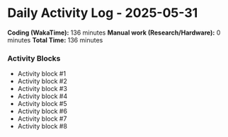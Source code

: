 # Daily Activity Log - 2025-05-31

**Coding (WakaTime):** 136 minutes
**Manual work (Research/Hardware):** 0 minutes
**Total Time:** 136 minutes

### Activity Blocks
- Activity block #1
- Activity block #2
- Activity block #3
- Activity block #4
- Activity block #5
- Activity block #6
- Activity block #7
- Activity block #8
